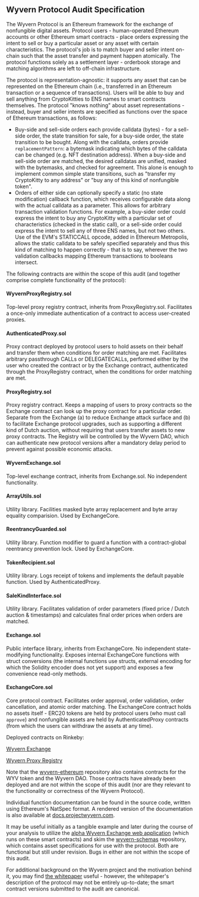 Wyvern Protocol Audit Specification
-----------------------------------

The Wyvern Protocol is an Ethereum framework for the exchange of nonfungible digital assets. Protocol users - human-operated Ethereum accounts or other Ethereum smart contracts - place orders expressing the intent to sell or buy a particular asset or any asset with certain characteristics. The protocol's job is to match buyer and seller intent on-chain such that the asset transfer and payment happen atomically. The protocol functions solely as a settlement layer - orderbook storage and matching algorithms are left to off-chain infrastructure.

The protocol is representation-agnostic: it supports any asset that can be represented on the Ethereum chain (i.e., transferred in an Ethereum transaction or a sequence of transactions). Users will be able to buy and sell anything from CryptoKitties to ENS names to smart contracts themselves. The protocol "knows nothing" about asset representations - instead, buyer and seller intents are specified as functions over the space of Ethereum transactions, as follows:

  - Buy-side and sell-side orders each provide calldata (bytes) - for a sell-side order, the state transition for sale, for a buy-side order, the state transition to be bought. Along with the calldata, orders provide `replacementPattern`: a bytemask indicating which bytes of the calldata can be changed (e.g. NFT destination address). When a buy-side and sell-side order are matched, the desired calldatas are unified, masked with the bytemasks, and checked for agreement. This alone is enough to implement common simple state transitions, such as "transfer my CryptoKitty to any address" or "buy any of this kind of nonfungible token".
  - Orders of either side can optionally specify a static (no state modification) callback function, which receives configurable data along with the actual calldata as a parameter. This allows for arbitrary transaction validation functions. For example, a buy-sider order could express the intent to buy any CryptoKitty with a particular set of characteristics (checked in the static call), or a sell-side order could express the intent to sell any of three ENS names, but not two others. Use of the EVM's STATICCALL opcode, added in Ethereum Metropolis, allows the static calldata to be safely specified separately and thus this kind of matching to happen correctly - that is to say, wherever the two validation callbacks mapping Ethereum transactions to booleans intersect.

The following contracts are within the scope of this audit (and together comprise complete functionality of the protocol):

#### WyvernProxyRegistry.sol

Top-level proxy registry contract, inherits from ProxyRegistry.sol. Facilitates a once-only immediate authentication of a contract to access user-created proxies.

#### AuthenticatedProxy.sol

Proxy contract deployed by protocol users to hold assets on their behalf and transfer them when conditions for order matching are met. Facilitates arbitrary passthrough CALLs or DELEGATECALLs, performed either by the user who created the contract or by the Exchange contract, authenticated through the ProxyRegistry contract, when the conditions for order matching are met.

#### ProxyRegistry.sol

Proxy registry contract. Keeps a mapping of users to proxy contracts so the Exchange contract can look up the proxy contract for a particular order. Separate from the Exchange (a) to reduce Exchange attack surface and (b) to facilitate Exchange protocol upgrades, such as supporting a different kind of Dutch auction, without requiring that users transfer assets to new proxy contracts. The Registry will be controlled by the Wyvern DAO, which can authenticate new protocol versions after a mandatory delay period to prevent against possible economic attacks.

#### WyvernExchange.sol

Top-level exchange contract, inherits from Exchange.sol. No independent functionality.

#### ArrayUtils.sol

Utility library. Facilities masked byte array replacement and byte array equality comparision. Used by ExchangeCore.

#### ReentrancyGuarded.sol

Utility library. Function modifier to guard a function with a contract-global reentrancy prevention lock. Used by ExchangeCore.

#### TokenRecipient.sol

Utility library. Logs receipt of tokens and implements the default payable function. Used by AuthenticatedProxy.

#### SaleKindInterface.sol

Utility library. Facilitates validation of order parameters (fixed price / Dutch auction & timestamps) and calculates final order prices when orders are matched.

#### Exchange.sol

Public interface library, inherits from ExchangeCore. No independent state-modifying functionality. Exposes internal ExchangeCore functions with struct conversions (the internal functions use structs, external encoding for which the Solidity encoder does not yet support) and exposes a few convenience read-only methods.

#### ExchangeCore.sol

Core protocol contract. Facilitates order approval, order validation, order cancellation, and atomic order matching. The ExchangeCore contract holds no assets itself - ERC20 tokens are held by protocol users (who must call `approve`) and nonfungible assets are held by AuthenticatedProxy contracts (from which the users can withdraw the assets at any time).

Deployed contracts on Rinkeby:

[Wyvern Exchange](https://rinkeby.etherscan.io/address/0x387b84170255d91e6f3da43c6f5f77173df602e1)

[Wyvern Proxy Registry](https://rinkeby.etherscan.io/address/0xc1bf2891f5dfacaffa9354d2ba08c6d6bbb8fbce)

Note that the [wyvern-ethereum](https://github.com/projectwyvern/wyvern-ethereum) repository also contains contracts for the WYV token and the Wyvern DAO. Those contracts have already been deployed and are not within the scope of this audit (nor are they relevant to the functionality or correctness of the Wyvern Protocol).

Individual function documentation can be found in the source code, written using Ethereum's NatSpec format. A rendered version of the documentation is also available at [docs.projectwyvern.com](https://docs.projectwyvern.com).

It may be useful initially as a tangible example and later during the course of your analysis to utilize the [alpha Wyvern Exchange web application](https://exchange.projectwyvern.com) (which runs on these smart contracts) and skim the [wyvern-schemas](https://github.com/projectwyvern/wyvern-schemas) repository, which contains asset specifications for use with the protocol. Both are functional but still under revision. Bugs in either are not within the scope of this audit.

For additional background on the Wyvern project and the motivation behind it, you may find [the whitepaper](https://github.com/ProjectWyvern/wyvern-protocol/raw/master/build/whitepaper.pdf) useful - however, the whitepaper's description of the protocol may not be entirely up-to-date; the smart contract versions submitted to the audit are canonical.
